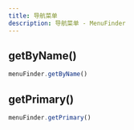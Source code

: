 ```yaml
---
title: 导航菜单
description: 导航菜单 - MenuFinder
---
```


## getByName()

```js
menuFinder.getByName()
```

## getPrimary()

```js
menuFinder.getPrimary()
```

